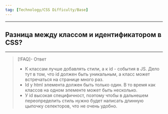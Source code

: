 ```yaml
---
tag: [Technology/CSS Difficulty/Base]
---
```

----
## Разница между классом и идентификатором в CSS?
----
> [!FAQ]- Ответ
> - К классам лучше добавлять стили, а к id - события в JS. Дело тут в том, что id должен быть уникальным, а класс может встречаться на странице много раз. 
> - Id у html элемента должен быть только один. В то время как классов на одном элементе может быть несколько. 
> - У id высокая специфичност, поэтому чтобы в дальнешем переопределить стиль нужно будет написать длинную цыпочку селекторов, что не очень удобно. 
